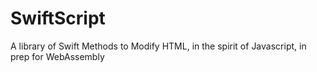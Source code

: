# SwiftScript
A library of Swift Methods to Modify HTML, in the spirit of Javascript, in prep for WebAssembly
